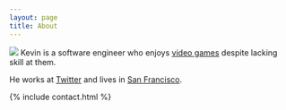 ```yaml
---
layout: page
title: About
---
```


<img class="profile" src="{% asset_path about.jpg %}"/>
Kevin is a software engineer who enjoys <a href="{{ site.author.steam }}">video
games</a> despite lacking skill at them.

He works at <a href="https://twitter.com/">Twitter</a> and lives in
<a href="http://en.wikipedia.org/wiki/San_Francisco">San Francisco</a>.

{% include contact.html %}

